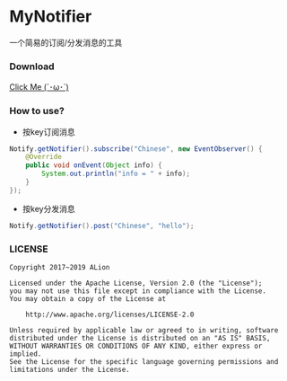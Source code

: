 # MyNotifier
一个简易的订阅/分发消息的工具

### Download
[Click Me (´･ω･`)](https://github.com/AlionSSS/MyNotifier/releases/download/1.0.1/MyNotifier.jar)

### How to use?
- 按key订阅消息
```java
Notify.getNotifier().subscribe("Chinese", new EventObserver() {
    @Override
    public void onEvent(Object info) {
        System.out.println("info = " + info);
    }
});
```
- 按key分发消息
```java
Notify.getNotifier().post("Chinese", "hello");
```

### LICENSE
```
Copyright 2017~2019 ALion

Licensed under the Apache License, Version 2.0 (the "License");
you may not use this file except in compliance with the License.
You may obtain a copy of the License at

	http://www.apache.org/licenses/LICENSE-2.0

Unless required by applicable law or agreed to in writing, software
distributed under the License is distributed on an "AS IS" BASIS,
WITHOUT WARRANTIES OR CONDITIONS OF ANY KIND, either express or implied.
See the License for the specific language governing permissions and
limitations under the License.
```
